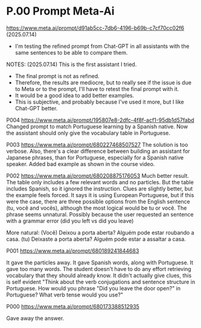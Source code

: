 
# P.00 Prompt Meta-Ai
https://www.meta.ai/prompt/d91ab5cc-7db6-4196-b69b-c7cf70cc02f6 
(2025.07.14)
- I'm testing the refined prompt from Chat-GPT in all assistants with the same sentences to be able to compare them. 



NOTES:
(2025.07.14)
This is the first assistant I tried. 
- The final prompt is not as refined.
- Therefore, the results are mediocre, but to really see if the issue is due to Meta or to the prompt, I'll have to retest the final prompt with it. 
- It would be a good idea to add better examples. 
- This is subjective, and probably because I've used it more, but I like Chat-GPT better.  

P004
https://www.meta.ai/prompt/195807e8-2dfc-4f8f-acf1-95db1d57fabd
Changed prompt to match Portuguese learning by a Spanish native.
Now the assistant should only give the vocabulary table in Portuguese. 


P003
https://www.meta.ai/prompt/680227468507527
The solution is too verbose. 
Also, there's a clear difference between building an assistant for Japanese phrases, than for Portuguese, especially for a Spanish native speaker. 
Added bad example as shown in the course video. 

P002
https://www.meta.ai/prompt/680208875176053
Much better result. 
The table only includes a few relevant words and no particles. 
But the table includes Spanish, so it ignored the instruction.
Clues are slightly better, but the example feels forced. 
It says it is using European Portuguese, but if this were the case, there are three possible options from the English sentence (tu, você and vocês), although the most logical would be tu or você.
The phrase seems unnatural. Possibly because the user requested an sentence with a grammar error (did you left vs did you leave)

More natural: 
(Você) Deixou a porta aberta? Alguém pode estar roubando a casa. 
(tu) Deixaste a porta aberta? Alguém pode estar a assaltar a casa.


P001 
https://www.meta.ai/prompt/680189241844683

It gave the particles away.
It gave Spanish words, along with Portuguese. 
It gave too many words. The student doesn't have to do any effort retrieving vocabulary that they should already know. 
It didn't actually give clues, this is self evident "Think about the verb conjugations and sentence structure in Portuguese. How would you phrase "Did you leave the door open?" in Portuguese? What verb tense would you use?"

P000
https://www.meta.ai/prompt/680173388512935 

Gave away the answer. 
